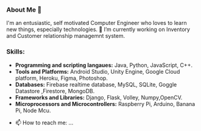 ### About Me 👋
I'm an entusiastic, self motivated Computer Engineer who loves to learn new things, especially technologies.
🔭 I’m currently working on Inventory and Customer relationship managemnt system.

### Skills:

* **Programming and scripting langaues:** 
  Java, Python, JavaScript, C++.
* **Tools and Platforms:**
   Android Studio, Unity Engine, Google Cloud platform, Heroku, Figma, Photoshop.
* **Databases:** 
  Firebase realtime database, MySQL, SQLite, Goggle Datastore ,Firestore, MongoDB.
* **Frameworks and Libraries:**
  Django, Flask, Volley, Numpy,OpenCV.
* **Microprocessors and Microcontrollers:**
   Raspberry Pi, Arduino, Banana Pi, Node Mcu.



- 📫 How to reach me: ...


